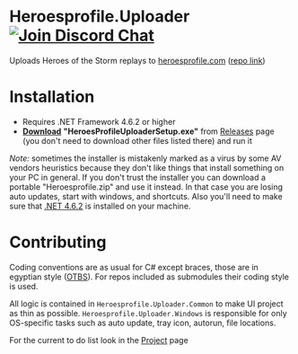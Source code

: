# Heroesprofile.Uploader [![Join Discord Chat](https://img.shields.io/discord/650747275886198815?label=Discord&logo=discord)](https://discord.gg/cADfdFP)


Uploads Heroes of the Storm replays to [heroesprofile.com](https://www.heroesprofile.com/) ([repo link](https://github.com/Heroes-Profile/HeroesProfile.Uploader))

# Installation

* Requires .NET Framework 4.6.2 or higher
* [__Download__](https://github.com/Heroes-Profile/HeroesProfile.Uploader/releases/latest) **"HeroesProfileUploaderSetup.exe"** from [Releases](https://github.com/Heroes-Profile/HeroesProfile.Uploader/releases/latest) page (you don't need to download other files listed there) and run it

*Note:* sometimes the installer is mistakenly marked as a virus by some AV vendors heuristics because they don't like things that install something on your PC in general. If you don't trust the installer you can download a portable "Heroesprofile.zip" and use it instead. In that case you are losing auto updates, start with windows, and shortcuts. Also you'll need to make sure that [.NET 4.6.2](https://www.microsoft.com/en-us/download/details.aspx?id=53344) is installed on your machine.

# Contributing

Coding conventions are as usual for C# except braces, those are in egyptian style ([OTBS](https://en.wikipedia.org/wiki/Indent_style#1TBS)). For repos included as submodules their coding style is used.

All logic is contained in `Heroesprofile.Uploader.Common` to make UI project as thin as possible. `Heroesprofile.Uploader.Windows` is responsible for only OS-specific tasks such as auto update, tray icon, autorun, file locations.

For the current to do list look in the [Project](https://github.com/Heroes-Profile/HeroesProfile.Uploader/projects/1) page
